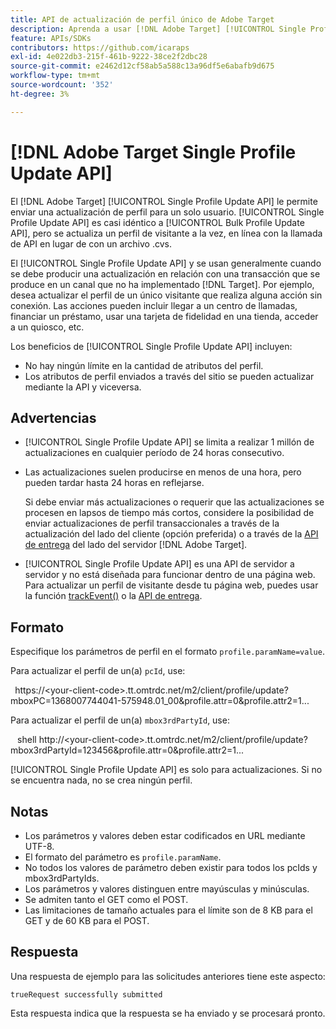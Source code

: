 ```yaml
---
title: API de actualización de perfil único de Adobe Target
description: Aprenda a usar [!DNL Adobe Target] [!UICONTROL Single Profile Update API] para enviar los datos de perfil de un solo visitante a [!DNL Target].
feature: APIs/SDKs
contributors: https://github.com/icaraps
exl-id: 4e022db3-215f-461b-9222-38ce2f2dbc28
source-git-commit: e2462d12cf58ab5a588c13a96df5e6abafb9d675
workflow-type: tm+mt
source-wordcount: '352'
ht-degree: 3%

---
```


# [!DNL Adobe Target Single Profile Update API]

El [!DNL Adobe Target] [!UICONTROL Single Profile Update API] le permite enviar una actualización de perfil para un solo usuario. [!UICONTROL Single Profile Update API] es casi idéntico a [!UICONTROL Bulk Profile Update API], pero se actualiza un perfil de visitante a la vez, en línea con la llamada de API en lugar de con un archivo .cvs.

El [!UICONTROL Single Profile Update API] y se usan generalmente cuando se debe producir una actualización en relación con una transacción que se produce en un canal que no ha implementado [!DNL Target]. Por ejemplo, desea actualizar el perfil de un único visitante que realiza alguna acción sin conexión. Las acciones pueden incluir llegar a un centro de llamadas, financiar un préstamo, usar una tarjeta de fidelidad en una tienda, acceder a un quiosco, etc.

Los beneficios de [!UICONTROL Single Profile Update API] incluyen:

* No hay ningún límite en la cantidad de atributos del perfil.
* Los atributos de perfil enviados a través del sitio se pueden actualizar mediante la API y viceversa.

## Advertencias 

* [!UICONTROL Single Profile Update API] se limita a realizar 1 millón de actualizaciones en cualquier período de 24 horas consecutivo.
* Las actualizaciones suelen producirse en menos de una hora, pero pueden tardar hasta 24 horas en reflejarse.

  Si debe enviar más actualizaciones o requerir que las actualizaciones se procesen en lapsos de tiempo más cortos, considere la posibilidad de enviar actualizaciones de perfil transaccionales a través de la actualización del lado del cliente (opción preferida) o a través de la [API de entrega](/help/dev/implement/delivery-api/overview.md) del lado del servidor [!DNL Adobe Target].

* [!UICONTROL Single Profile Update API] es una API de servidor a servidor y no está diseñada para funcionar dentro de una página web. Para actualizar un perfil de visitante desde tu página web, puedes usar la función [trackEvent()](/help/dev/implement/client-side/atjs/atjs-functions/adobe-target-trackevent.md) o la [API de entrega](/help/dev/implement/delivery-api/overview.md).

## Formato

Especifique los parámetros de perfil en el formato `profile.paramName=value`.

Para actualizar el perfil de un(a) `pcId`, use:

``` ```
https://&lt;your-client-code>.tt.omtrdc.net/m2/client/profile/update?mboxPC=1368007744041-575948.01_00&profile.attr=0&profile.attr2=1...
``` ```

Para actualizar el perfil de un(a) `mbox3rdPartyId`, use:

``` ```
shell http://&lt;your-client-code>.tt.omtrdc.net/m2/client/profile/update?mbox3rdPartyId=123456&profile.attr=0&profile.attr2=1...
``` ```

[!UICONTROL Single Profile Update API] es solo para actualizaciones. Si no se encuentra nada, no se crea ningún perfil.

## Notas

* Los parámetros y valores deben estar codificados en URL mediante UTF-8.
* El formato del parámetro es `profile.paramName`.
* No todos los valores de parámetro deben existir para todos los pcIds y mbox3rdPartyIds.
* Los parámetros y valores distinguen entre mayúsculas y minúsculas.
* Se admiten tanto el GET como el POST.
* Las limitaciones de tamaño actuales para el límite son de 8 KB para el GET y de 60 KB para el POST.

## Respuesta

Una respuesta de ejemplo para las solicitudes anteriores tiene este aspecto:

`trueRequest successfully submitted`

Esta respuesta indica que la respuesta se ha enviado y se procesará pronto.
